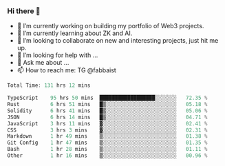 ### Hi there 👋

- 🔭 I’m currently working on building my portfolio of Web3 projects. 
- 🌱 I’m currently learning about ZK and AI.
- 👯 I’m looking to collaborate on new and interesting projects, just hit me up. 
- 🤔 I’m looking for help with ... 
- 💬 Ask me about ...
- 📫 How to reach me: TG @fabbaist

<!--
**fabbaisteth/fabbaisteth** is a ✨ _special_ ✨ repository because its `README.md` (this file) appears on your GitHub profile.

Here are some ideas to get you started:

- 🔭 I’m currently working on ...
- 🌱 I’m currently learning ...
- 👯 I’m looking to collaborate on ...
- 🤔 I’m looking for help with ...
- 💬 Ask me about ...
- 📫 How to reach me: ...
- 😄 Pronouns: ...
- ⚡ Fun fact: ...
-->

<!--START_SECTION:waka-->

```rust
Total Time: 131 hrs 12 mins

TypeScript    95 hrs 50 mins  ██████████████████░░░░░░░   72.35 %
Rust          6 hrs 51 mins   █▒░░░░░░░░░░░░░░░░░░░░░░░   05.18 %
Solidity      6 hrs 41 mins   █▒░░░░░░░░░░░░░░░░░░░░░░░   05.06 %
JSON          6 hrs 14 mins   █▒░░░░░░░░░░░░░░░░░░░░░░░   04.71 %
JavaScript    3 hrs 11 mins   ▓░░░░░░░░░░░░░░░░░░░░░░░░   02.41 %
CSS           3 hrs 3 mins    ▓░░░░░░░░░░░░░░░░░░░░░░░░   02.31 %
Markdown      1 hr 49 mins    ▒░░░░░░░░░░░░░░░░░░░░░░░░   01.38 %
Git Config    1 hr 47 mins    ▒░░░░░░░░░░░░░░░░░░░░░░░░   01.35 %
Bash          1 hr 28 mins    ▒░░░░░░░░░░░░░░░░░░░░░░░░   01.11 %
Other         1 hr 16 mins    ▒░░░░░░░░░░░░░░░░░░░░░░░░   00.96 %
```

<!--END_SECTION:waka-->
